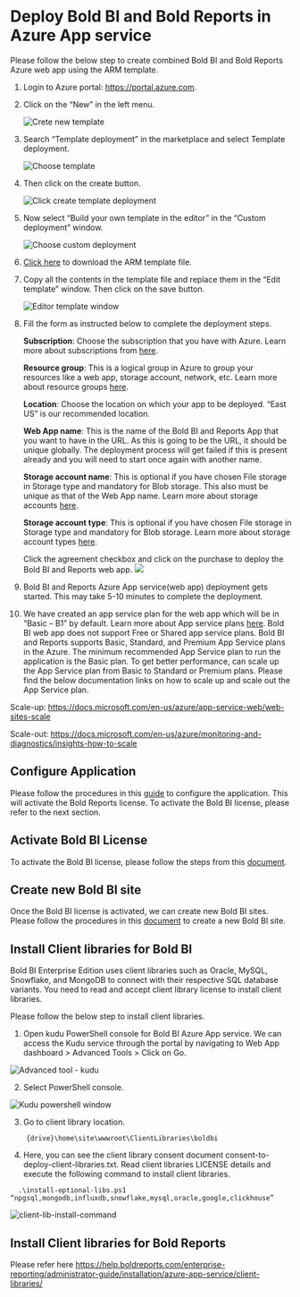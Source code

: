 # Deploy Bold BI and Bold Reports in Azure App service

Please follow the below step to create combined Bold BI and Bold Reports Azure web app using the ARM template.

1.	Login to Azure portal: https://portal.azure.com.
    

2.	Click on the “New” in the left menu.

    ![Crete new template](images/create-new-template.jpg)    

3.	Search “Template deployment” in the marketplace and select Template deployment.

    ![Choose template](images/choose-template-deployment.jpg)      

4.	Then click on the create button.

    ![Click create template deployment](images/click-create-template.jpg)    

5.	Now select “Build your own template in the editor” in the “Custom deployment” window.

    ![Choose custom deployment](images/choose-own-template-editor.jpg)
    
6.	[Click here](https://raw.githubusercontent.com/boldbi/bi_and_reports_azure-arm-template/main/armtemplates/boldbi_v6.8.9_boldreports_v5.2.26/BoldServicesAppServiceTemplate.json) to download the ARM template file.
7.	Copy all the contents in the template file and replace them in the “Edit template” window. Then click on the save button.

    ![Editor template window](images/edit-template-window.jpg)

8.	Fill the form as instructed below to complete the deployment steps.

	**Subscription**: Choose the subscription that you have with Azure. Learn more about subscriptions from [here](https://blogs.msdn.microsoft.com/arunrakwal/2012/04/09/create-windows-azure-subscription/).

	**Resource group**: This is a logical group in Azure to group your resources like a web app, storage account, network, etc. Learn more about resource groups [here](https://docs.microsoft.com/en-us/azure/azure-resource-manager/resource-group-overview#resource-groups).
	
    **Location**: Choose the location on which your app to be deployed. “East US” is our recommended location.
	
	**Web App name**: This is the name of the Bold BI and Reports App that you want to have in the URL. As this is going to be the URL, it should be unique globally. The deployment process will get failed if this is present already and you will need to start once again with another name.
    
    **Storage account name**: This is optional if you have chosen File storage in Storage type and mandatory for Blob storage. This also must be unique as that of the Web App name. Learn more about storage accounts [here](https://docs.microsoft.com/en-us/azure/storage/common/storage-account-overview).

	**Storage account type**: This is optional if you have chosen File storage in Storage type and mandatory for Blob storage. Learn more about storage account types [here](https://docs.microsoft.com/en-us/azure/storage/blobs/object-replication-overview).

    Click the agreement checkbox and click on the purchase to deploy the Bold BI and Reports web app.
    ![](custodeployment-credentials.jpg)

9.	Bold BI and Reports Azure App service(web app) deployment gets started. This may take 5-10 minutes to complete the deployment.
10.	We have created an app service plan for the web app which will be in “Basic – B1” by default. Learn more about App service plans [here](https://docs.microsoft.com/en-us/azure/app-service/azure-web-sites-web-hosting-plans-in-depth-overview). Bold BI web app does not support Free or Shared app service plans.
Bold BI and Reports supports Basic, Standard, and Premium App Service plans in the Azure. The minimum recommended App Service plan to run the application is the Basic plan.
To get better performance, can scale up the App Service plan from Basic to Standard or Premium plans. Please find the below documentation links on how to scale up and scale out the App Service plan.

Scale-up: https://docs.microsoft.com/en-us/azure/app-service-web/web-sites-scale

Scale-out: https://docs.microsoft.com/en-us/azure/monitoring-and-diagnostics/insights-how-to-scale

## Configure Application 

Please follow the procedures in this [guide](https://help.boldbi.com/embedded-bi/application-startup/latest/) to configure the application. This will activate the Bold Reports license. To activate the Bold BI license, please refer to the next section.

## Activate Bold BI License

To activate the Bold BI license, please follow the steps from this [document](https://help.boldbi.com/embedded-bi/application-startup/latest/#activate-bold-bi-license).

## Create new Bold BI site

Once the Bold BI license is activated, we can create new Bold BI sites. Please follow the procedures in this [document](https://help.boldbi.com/embedded-bi/multi-tenancy/create-new-site/) to create a new Bold BI site.

## Install Client libraries for Bold BI

Bold BI Enterprise Edition uses client libraries such as Oracle, MySQL, Snowflake, and MongoDB to connect with their respective SQL database variants. You need to read and accept client library license to install client libraries. 

Please follow the below step to install client libraries.  

1. Open kudu PowerShell console for Bold BI Azure App service. We can access the Kudu service through the portal by navigating to Web App dashboard > Advanced Tools > Click on Go. 

  ![Advanced tool - kudu](images/Advancetool.png)

2. Select PowerShell console.

![Kudu powershell window](images/Kudu-Powershell.png)
 

3. Go to client library location.
```
    {drive}\home\site\wwwroot\ClientLibraries\boldbi 
```
4. Here, you can see the client library consent document consent-to-deploy-client-libraries.txt. Read client libraries LICENSE details and execute the following command to install client libraries. 
```
  .\install-optional-libs.ps1 “npgsql,mongodb,influxdb,snowflake,mysql,oracle,google,clickhouse” 
  ```

![client-lib-install-command](images/client-lib-install-command.png)

## Install Client libraries for Bold Reports

Please refer here https://help.boldreports.com/enterprise-reporting/administrator-guide/installation/azure-app-service/client-libraries/
